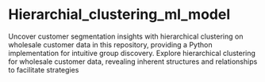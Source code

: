# Hierarchial_clustering_ml_model
Uncover customer segmentation insights with hierarchical clustering on wholesale customer data in this repository, providing a Python implementation for intuitive group discovery.  Explore hierarchical clustering for wholesale customer data, revealing inherent structures and relationships to facilitate strategies
